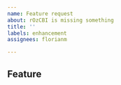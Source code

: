 ```yaml
---
name: Feature request
about: rOzCBI is missing something
title: ''
labels: enhancement
assignees: florianm

---
```


## Feature
<!-- Please briefly describe the new or missing feature. -->
